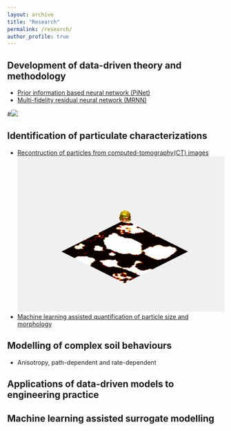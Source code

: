 ```yaml
---
layout: archive
title: "Research"
permalink: /research/
author_profile: true
---
```


## Development of data-driven theory and methodology
- [Prior information based neural network (PiNet)](https://www.icevirtuallibrary.com/doi/abs/10.1680/jgeot.22.00046)
- [Multi-fidelity residual neural network (MRNN)](https://ascelibrary.org/doi/full/10.1061/%28ASCE%29EM.1943-7889.0002094)

#![](../images/deepxde.png)
## Identification of particulate characterizations
- [Recontruction of particles from computed-tomography(CT) images](https://ascelibrary.org/doi/full/10.1061/%28ASCE%29GT.1943-5606.0002790)
![](../images/particle_018_040.gif)
- [Machine learning assisted quantification of particle size and morphology](https://onlinelibrary.wiley.com/doi/full/10.1002/nag.3296)

## Modelling of complex soil behaviours
- Anisotropy, path-dependent and rate-dependent

## Applications of data-driven models to engineering practice

## Machine learning assisted surrogate modelling
